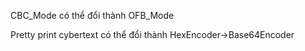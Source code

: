 CBC_Mode có thể đổi thành OFB_Mode

Pretty print cybertext có thể đổi thành HexEncoder->Base64Encoder
